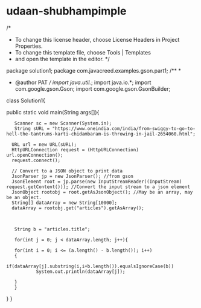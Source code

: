 # udaan-shubhampimple

/*
 * To change this license header, choose License Headers in Project Properties.
 * To change this template file, choose Tools | Templates
 * and open the template in the editor.
 */

package solution1;
package com.javacreed.examples.gson.part1;
/**
 *
 * @author PAT
 */
import java.util.*;
import java.io.*;
import com.google.gson.Gson;
import com.google.gson.GsonBuilder;

class Solution1{

  public static void main(String args[]){
      
       Scanner sc = new Scanner(System.in);
       String sURL = "https://www.oneindia.com/india/from-swiggy-to-go-to-hell-the-tantrums-karti-chidambaram-is-throwing-in-jail-2654060.html";
      
      URL url = new URL(sURL);
      HttpURLConnection request = (HttpURLConnection) url.openConnection();
      request.connect();

      // Convert to a JSON object to print data
      JsonParser jp = new JsonParser(); //from gson
      JsonElement root = jp.parse(new InputStreamReader((InputStream) request.getContent())); //Convert the input stream to a json element
      JsonObject rootobj = root.getAsJsonObject(); //May be an array, may be an object. 
      String[] dataArray = new String[10000];
      dataArray = rootobj.get("articles").getAsArray();
 

       
       String b = "articles.title";

       for(int j = 0; j < dataArray.length; j++){
       
       for(int i = 0; i <= (a.length() - b.length()); i++)
       {
               if(dataArray[j].substring(i,i+b.length()).equalsIgnoreCase(b))
               System.out.println(dataArray[j]);

       }
       }

}
}
